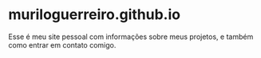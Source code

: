 # muriloguerreiro.github.io
Esse é meu site pessoal com informações sobre meus projetos, e também como entrar em contato comigo.
